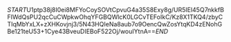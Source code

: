 $START$U1ptp38j8I0ei8MFYoCoySOVtCpvuG4a35S8Exy8g/UR5IEl45Q7nkkfBFIWdQsPU2qcCuCWpkwOhqYFGBQWlcK0LGCvTEFoIkC/Kz8X1TKQ4/zbyCTIqMbYxLX+zXHKovjnj3/5N43HQIeNa8aub7o9OencQwZosYtqKD4zENohGBe121teU53+1Cye43BveuDIEBoF522Oj/wouIYtnA==$END$